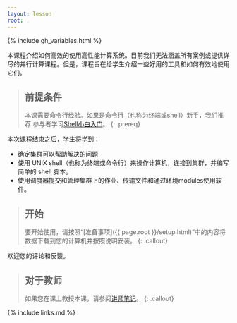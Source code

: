 ```yaml
---
layout: lesson
root: .
---
```


{% include gh_variables.html %}

本课程介绍如何高效的使用高性能计算系统。目前我们无法涵盖所有案例或提供详尽的并行计算课程。但是，课程旨在给学生介绍一些好用的工具和如何有效地使用它们。

> ## 前提条件
>
> 本课需要命令行经验。如果是命令行（也称为终端或shell）新手，我们推荐
> 参与者学习[Shell小白入门](https://www.yuanmadesign.com/shell1/)。
{: .prereq}

本次课程结束之后，学生将学到：

* 确定集群可以帮助解决的问题
* 使用 UNIX shell（也称为终端或命令行）来操作计算机，连接到集群，并编写简单的 shell 脚本。
* 使用调度器提交和管理集群上的作业、传输文件和通过环境modules使用软件。

> ## 开始
>
> 要开始使用，请按照“[准备事项]({{ page.root }}/setup.html)”中的内容将数据下载到您的计算机并按照说明安装。
{: .callout}

欢迎您的评论和反馈。

> ## 对于教师
>
> 如果您在课上教授本课，请参阅[讲师笔记](guide/)。
{: .callout}

{% include links.md %}
